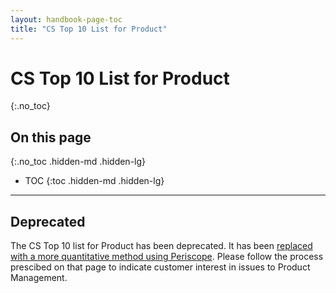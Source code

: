```yaml
---
layout: handbook-page-toc
title: "CS Top 10 List for Product"
---
```


# CS Top 10 List for Product
{:.no_toc}

## On this page
{:.no_toc .hidden-md .hidden-lg}

- TOC
{:toc .hidden-md .hidden-lg}

---

## Deprecated

The CS Top 10 list for Product has been deprecated. It has been [replaced with a more quantitative method using Periscope](/handbook/customer-success/tam/product/). Please follow the process prescibed on that page to indicate customer interest in issues to Product Management.
